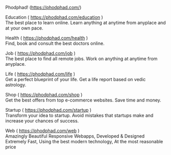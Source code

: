 Phodphad! (https://phodphad.com/) 

Education ( https://phodphad.com/education )  
The best place to learn online. Learn anything at anytime from anyplace and at your own pace.  

Health ( https://phodphad.com/health )  
Find, book and consult the best doctors online.  

Job ( https://phodphad.com/job )  
The best place to find all remote jobs. Work on anything at anytime from anyplace.  

Life ( https://phodphad.com/life )  
Get a perfect blueprint of your life. Get a life report based on vedic astrology.

Shop ( https://phodphad.com/shop )  
Get the best offers from top e-commerce websites. Save time and money.  

Startup ( https://phodphad.com/startup )  
Transform your idea to startup. Avoid mistakes that startups make and increase your chances of success.  


Web ( https://phodphad.com/web )  
Amazingly Beautiful Responsive Webapps, Developed & Designed Extremely Fast, Using the best modern technology, At the most reasonable price
